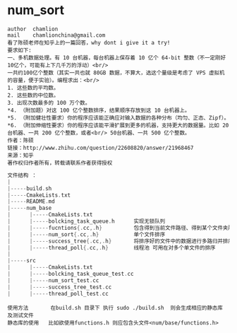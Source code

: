 # num_sort
	author  chamlion 
	mail    chamlionchina@gmail.com
	看了陈硕老师在知乎上的一篇回答，why dont i give it a try!
	要求如下:
	一、多机数据处理。有 10 台机器，每台机器上保存着 10 亿个 64-bit 整数（不一定刚好 10亿个，可能有上下几千万的浮动）<br/>
	一共约100亿个整数（其实一共也就 80GB 数据，不算大，选这个量级是考虑了 VPS 虚拟机的容量，便于实验）。编程求出：<br/>
	1. 这些数的平均数。
	2. 这些数的中位数。
	3. 出现次数最多的 100 万个数。
	*4. （附加题）对这 100 亿个整数排序，结果顺序存放到这 10 台机器上。
	*5. （附加健壮性要求）你的程序应该能正确应对输入数据的各种分布（均匀、正态、Zipf）。
	*6. （附加伸缩性要求）你的程序应该能平滑扩展到更多的机器，支持更大的数据量。比如 20 台机器、一共 200 亿个整数，或者<br/> 50台机器、一共 500 亿个整数。
	作者：陈硕
	链接：http://www.zhihu.com/question/22608820/answer/21968467
	来源：知乎
	著作权归作者所有，转载请联系作者获得授权
``` c++
文件结构 ：
|
|-----build.sh 
|-----CmakeLists.txt
|-----README.md
|-----num_base
|      |-----CmakeLists.txt
|      |-----bolcking_task_queue.h      实现无锁队列
|      |-----fucntions{.cc,.h}          包含得到当前文件路径、得到某个文件夹所有文件名、程序运行时间计时、noncopyable类 
|      |-----num_sort{.cc,.h}           单个文件排序
|      |-----success_tree{.cc,.h}       将排序好的文件中的数据进行多路归并排序
|      |-----thread_poll{.cc,.h}        线程池 可用在对多个单文件的排序
|     
|-----src
|      |-----CmakeLists.txt
|      |-----bolcking_task_queue_test.cc   
|      |-----num_sort_test.cc
|      |-----success_tree_test.cc
|      |-----thread_poll_test.cc
``` 
	使用方法       在build.sh 目录下 执行 sudo ./build.sh  则会生成相应的静态库 及测试文件	
	静态库的使用   比如欲使用functions.h 则应包含头文件<num/base/functions.h>

